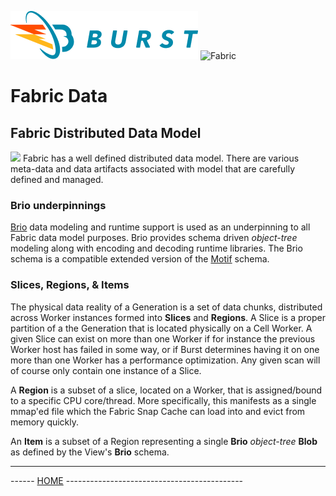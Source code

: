 ![Burst](../../../../../../../../doc/burst_small.png "")
![Fabric](../../../../../../../fabric_small.png "")

# Fabric Data
## Fabric Distributed Data Model
![](../../../../../../../../doc/data_model.png )
Fabric has a well defined distributed data model. There are various meta-data
and data artifacts associated with model that are carefully defined and managed.

### Brio underpinnings
[Brio](../../../../../../../../../burst-brio/readme.md) data modeling and runtime support is used as an underpinning to all Fabric data model purposes.
Brio provides schema driven _object-tree_ modeling along with encoding and decoding runtime libraries. The Brio
schema is a compatible extended version of the [Motif](../burst-motif/readme.md) schema.

### Slices, Regions, & Items
The physical data reality of a Generation is a set of data chunks, distributed across Worker instances formed into
__Slices__ and __Regions__. A Slice is a proper partition of a the Generation that is located physically on a
Cell Worker. A given Slice can exist on more than one Worker if for instance the previous Worker host
has failed in some way, or if Burst determines having it on one more than one Worker has a performance optimization.
Any given scan will of course only contain one instance of a Slice.

A __Region__ is a subset of a slice, located on a Worker, that is assigned/bound to a specific CPU core/thread. More
specifically, this manifests as a single mmap'ed file which the Fabric Snap Cache can load into and evict from
memory quickly.

An __Item__ is a subset of a Region representing a single __Brio__ _object-tree_ __Blob__ as defined by the
View's __Brio__ schema.


---
------ [HOME](../../../../../../../../../readme.md) --------------------------------------------
